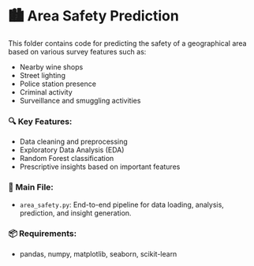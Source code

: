 # 🏙️ Area Safety Prediction

This folder contains code for predicting the safety of a geographical area based on various survey features such as:

- Nearby wine shops
- Street lighting
- Police station presence
- Criminal activity
- Surveillance and smuggling activities

### 🔍 Key Features:
- Data cleaning and preprocessing
- Exploratory Data Analysis (EDA)
- Random Forest classification
- Prescriptive insights based on important features

### 📄 Main File:
- `area_safety.py`: End-to-end pipeline for data loading, analysis, prediction, and insight generation.

### 📦 Requirements:
- pandas, numpy, matplotlib, seaborn, scikit-learn
